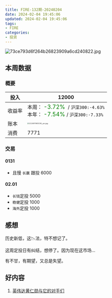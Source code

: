 ```yaml
---
title: FIRE-132期-20240204
date: 2024-02-04 19:45:06
updated: 2024-02-04 19:45:06
tags:
- FIRE
categories:
- 投资
---
```


![73ce793d6f264b26823909a6cd240822.jpg](https://s2.loli.net/2024/02/04/Ivgrk3GcdRT7EL1.jpg)

## 本周数据

### 概要

| 投入   | 12000                                                      |
| ------ | ------------------------------------------------------------ |
| 收益率 | 本周：<font color="green" size=4> -3.72% </font> / `沪深300:-4.63%`    <br />本年：<font color="green" size=4> -7.54% </font>/ `沪深300:-7.33%` |
| 账本   | <img src="https://s2.loli.net/2024/02/04/NXYcyHMWwBGot3u.jpg" alt="211697983156_.pic.jpg" style="zoom:33%;" /> |
| 消费   | 7771                                               |

### 交易

#### 0131

* 且慢 `长赢` 跟投 6000

#### 02.01

* `长钱`定投 5000
* `稳健`定投 1000
* `海外`定投 1000  



## 感想

历史新低，这📉法，特不想记了。

这周定投日有纠结，想停了。因为现在这市场...

有不甘，有期望，又总是失望。


## 好内容
1. [英伟达黄仁勋与它的对手们](https://www.xiaoyuzhoufm.com/episode/65ba109c513a776b57d3c631)



